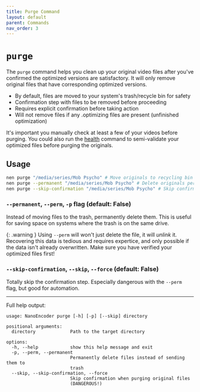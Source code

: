 ```yaml
---
title: Purge Command
layout: default
parent: Commands
nav_order: 3
---
```

# `purge`
The `purge` command helps you clean up your original video files after you've confirmed the optimized versions are satisfactory. It will only remove original files that have corresponding optimized versions.

- By default, files are moved to your system's trash/recycle bin for safety
- Confirmation step with files to be removed before proceeding
- Requires explicit confirmation before taking action
- Will not remove files if any .optimizing files are present (unfinished optimization)

It's important you manually check at least a few of your videos before purging. You could also run the [health](health.md) command to semi-validate your optimized files before purging the originals.

## Usage
```sh
nen purge "/media/series/Mob Psycho" # Move originals to recycling bin
nen purge --permanent "/media/series/Mob Psycho" # Delete originals permanently
nen purge --skip-confirmation "/media/series/Mob Psycho" # Skip confirmation step
```

### `--permanent`, `--perm`, `-p` flag (default: False)
Instead of moving files to the trash, permanently delete them. This is useful for saving space on systems where the trash is on the same drive.

{: .warning }
Using `--perm` will won't just delete the file, it will _unlink_ it. Recovering this data is tedious and requires expertice, and only possible if the data isn't already overwritten. Make sure you have verified your optimized files first!

### `--skip-confirmation`, `--skip`, `--force` (default: False)
Totally skip the confirmation step. Especially dangerous with the `--perm` flag, but good for automation.

---
Full help output:
```
usage: NanoEncoder purge [-h] [-p] [--skip] directory

positional arguments:
  directory             Path to the target directory

options:
  -h, --help            show this help message and exit
  -p, --perm, --permanent
                        Permanently delete files instead of sending them to
                        trash
  --skip, --skip-confirmation, --force
                        Skip confirmation when purging original files
                        (DANGEROUS!)

```
